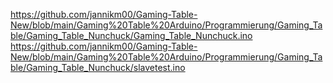 https://github.com/jannikm00/Gaming-Table-New/blob/main/Gaming%20Table%20Arduino/Programmierung/Gaming_Table/Gaming_Table_Nunchuck/Gaming_Table_Nunchuck.ino
https://github.com/jannikm00/Gaming-Table-New/blob/main/Gaming%20Table%20Arduino/Programmierung/Gaming_Table/Gaming_Table_Nunchuck/slavetest.ino
